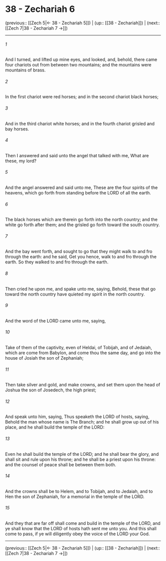# 38 - Zechariah 6

(previous:: [[Zech 5|← 38 - Zechariah 5]]) | (up:: [[38 - Zechariah]]) | (next:: [[Zech 7|38 - Zechariah 7 →]])

***


###### 1 
And I turned, and lifted up mine eyes, and looked, and, behold, there came four chariots out from between two mountains; and the mountains were mountains of brass. 

###### 2 
In the first chariot were red horses; and in the second chariot black horses; 

###### 3 
And in the third chariot white horses; and in the fourth chariot grisled and bay horses. 

###### 4 
Then I answered and said unto the angel that talked with me, What are these, my lord? 

###### 5 
And the angel answered and said unto me, These are the four spirits of the heavens, which go forth from standing before the LORD of all the earth. 

###### 6 
The black horses which are therein go forth into the north country; and the white go forth after them; and the grisled go forth toward the south country. 

###### 7 
And the bay went forth, and sought to go that they might walk to and fro through the earth: and he said, Get you hence, walk to and fro through the earth. So they walked to and fro through the earth. 

###### 8 
Then cried he upon me, and spake unto me, saying, Behold, these that go toward the north country have quieted my spirit in the north country. 

###### 9 
And the word of the LORD came unto me, saying, 

###### 10 
Take of them of the captivity, even of Heldai, of Tobijah, and of Jedaiah, which are come from Babylon, and come thou the same day, and go into the house of Josiah the son of Zephaniah; 

###### 11 
Then take silver and gold, and make crowns, and set them upon the head of Joshua the son of Josedech, the high priest; 

###### 12 
And speak unto him, saying, Thus speaketh the LORD of hosts, saying, Behold the man whose name is The Branch; and he shall grow up out of his place, and he shall build the temple of the LORD: 

###### 13 
Even he shall build the temple of the LORD; and he shall bear the glory, and shall sit and rule upon his throne; and he shall be a priest upon his throne: and the counsel of peace shall be between them both. 

###### 14 
And the crowns shall be to Helem, and to Tobijah, and to Jedaiah, and to Hen the son of Zephaniah, for a memorial in the temple of the LORD. 

###### 15 
And they that are far off shall come and build in the temple of the LORD, and ye shall know that the LORD of hosts hath sent me unto you. And this shall come to pass, if ye will diligently obey the voice of the LORD your God.

***

(previous:: [[Zech 5|← 38 - Zechariah 5]]) | (up:: [[38 - Zechariah]]) | (next:: [[Zech 7|38 - Zechariah 7 →]])
